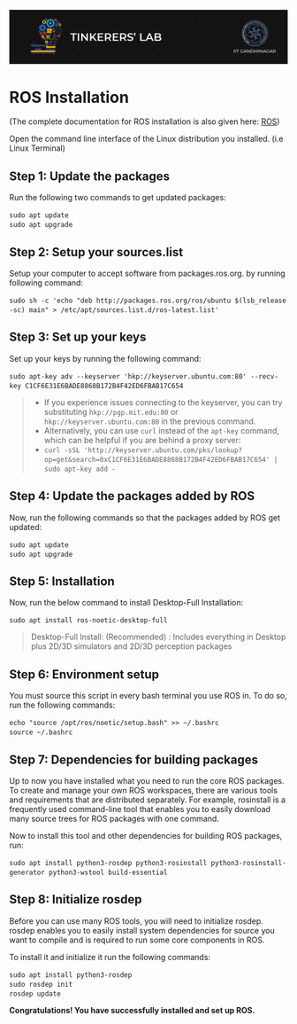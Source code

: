 ![image](../images/TL_Header.png)

# **ROS Installation**
(The complete documentation for ROS installation is also given here: [ROS](http://wiki.ros.org/noetic/Installation/Ubuntu))

Open the command line interface of the Linux distribution you installed. (i.e Linux Terminal)

## **Step 1: Update the packages**
Run the following two commands to get updated packages:

`sudo apt update` <br>
`sudo apt upgrade`

## **Step 2: Setup your sources.list**
Setup your computer to accept software from packages.ros.org. by running following command:

`sudo sh -c 'echo "deb http://packages.ros.org/ros/ubuntu $(lsb_release -sc) main" > /etc/apt/sources.list.d/ros-latest.list'`

## **Step 3: Set up your keys**
Set up your keys by running the following command:

`sudo apt-key adv --keyserver 'hkp://keyserver.ubuntu.com:80' --recv-key C1CF6E31E6BADE8868B172B4F42ED6FBAB17C654`

> - If you experience issues connecting to the keyserver, you can try substituting `hkp://pgp.mit.edu:80` or `hkp://keyserver.ubuntu.com:80` in the previous command. 
> - Alternatively, you can use `curl` instead of the `apt-key` command, which can be helpful if you are behind a proxy server:
> - `curl -sSL 'http://keyserver.ubuntu.com/pks/lookup?op=get&search=0xC1CF6E31E6BADE8868B172B4F42ED6FBAB17C654' | sudo apt-key add -`

## **Step 4: Update the packages added by ROS**
Now, run the following commands so that the packages added by ROS get updated:

`sudo apt update` <br>
`sudo apt upgrade`

## **Step 5: Installation**
Now, run the below command to install Desktop-Full Installation:

`sudo apt install ros-noetic-desktop-full`

> Desktop-Full Install: (Recommended) : Includes everything in Desktop plus 2D/3D simulators and 2D/3D perception packages

## **Step 6: Environment setup**
You must source this script in every bash terminal you use ROS in. To do so, run the following commands:

`echo "source /opt/ros/noetic/setup.bash" >> ~/.bashrc` <br>
`source ~/.bashrc`

## **Step 7: Dependencies for building packages**
Up to now you have installed what you need to run the core ROS packages. To create and manage your own ROS workspaces, there are various tools and requirements that are distributed separately. For example, rosinstall is a frequently used command-line tool that enables you to easily download many source trees for ROS packages with one command.

Now to install this tool and other dependencies for building ROS packages, run:

`sudo apt install python3-rosdep python3-rosinstall python3-rosinstall-generator python3-wstool build-essential`


## **Step 8: Initialize rosdep**
Before you can use many ROS tools, you will need to initialize rosdep. rosdep enables you to easily install system dependencies for source you want to compile and is required to run some core components in ROS.

To install it and initialize it run the following commands:

`sudo apt install python3-rosdep` <br>
`sudo rosdep init` <br>
`rosdep update`

**Congratulations! You have successfully installed and set up ROS.** 